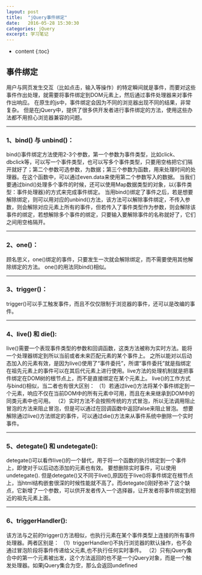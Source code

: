 ```yaml
---
layout: post
title:  "jQuery事件绑定"
date:   2016-05-28 15:30:30
categories: jQuery
excerpt: 学习笔记
---
```


* content
{:toc}

## 事件绑定

用户与网页发生交互（比如点击，输入等操作）的特定瞬间就是事件，而要对这些事件作出处理，就需要将事件绑定到DOM元素上，然后通过事件处理器来对事件作出响应。
在原生的js中，事件绑定会因为不同的浏览器出现不同的结果，非常复杂。
但是在jQuery中，提供了很多供开发者进行事件绑定的方法，使用这些办法都不用担心浏览器兼容的问题。

---

### 1、bind() 与 unbind()：
bind()事件绑定方法使用2-3个参数，第一个参数为事件类型，比如click、dbclick等，可以写一个事件类型，也可以写多个事件类型，只要用空格把它们隔开就好了；第二个参数可选参数，为数据；第三个参数为函数，用来处理时间的处理器。在这个函数中，可以通过even.data来使用第二个参数写入的数据。
当我们要通过bind()处理多个事件的时候，还可以使用Map数据类型的对象，以{事件类型：事件处理器}的方式来完成事件绑定。
当用bind()绑定了事件之后，若是想要解除绑定，则可以用对应的unbind()方法，该方法可以解除事件绑定，不传入参数，则会解除对应元素上所有的事件，但若传入了事件类型作为参数，则会解除该事件的绑定，若想解除多个事件的绑定，只要输入要解除事件的名称就好了，它们之间用空格隔开。

---

### 2、one()：
顾名思义，one()绑定的事件，只要发生一次就会解除绑定，而不需要使用其他解除绑定的方法。
one()的用法同bind()相似。

---

### 3、trigger()：
trigger()可以手工触发事件，而且不仅仅限制于浏览器的事件，还可以是改编的事件。

---

### 4、live() 和 die():
live()需要一个表现事件类型的参数和回调函数，这类方法被称为实时方法。能将一个处理器绑定到所以当前或者未来匹配元素的某个事件上。
之所以能对以后动态加入的元素有效，是因为live()使用了“事件委托”，所谓“事件委托”就是指绑定在祖先元素上的事件可以在其后代元素上进行使用。live方法的处理机制就是把事件绑定在DOM树的根节点上，而不是直接绑定在某个元素上。
live()的工作方式与bind()相似，当二者也有很大区别：
（1）若通过live()方法将某个事件绑定到一个元素，响应不仅在当前DOM中的所有元素中可用，而且在未来继承到DOM中的同类元素中也可用。
（2）实时方法不会按照传统的方式冒泡，所以无法调用阻止冒泡的方法来阻止冒泡，但是可以通过在回调函数中返回false来阻止冒泡。
想要解除通过live()方法绑定的事件，可以通过die()方法来从事件系统中删除一个实时事件。

---

### 5、detegate() 和 undetegate():
detegate()可以看作live()的一个替代，用于将一个函数的执行绑定到一个事件上，即使对于以后动态添加的元素也有效。
要想删除实时事件，可以使用undetegate().
但是detegate()又不同于live(),原因在于live()将事件绑定在根节点上，当html结构嵌套很深的时候性能就不高了。而detegate()刚好弥补了这个缺点，它新增了一个参数，可以供开发者传入一个选择器，让开发者将事件绑定到相近的祖先元素上面。


---

### 6、triggerHandler():
该方法与之前的trigger()方法相似，也执行元素在某个事件类型上连接的所有事件处理器。两者区别是：
（1）triggerHandler()不执行浏览器的默认操作，也不会通过冒泡阶段将事件传递给父元素,也不执行任何实时事件。
（2）只有jQuery集合中的第一个元素被出发，这个方法返回的也不是一个jQuery对象，而是一个触发处理器。如果jQuery集合为空，那么会返回undefined













